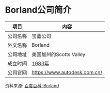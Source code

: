 # Borland公司简介

|项目|内容|
|-----|-----|
|公司名称|宝蓝公司|
|外文名称|Borland|
|公司地址|美国加州的Scotts Valley|
|成立时间|[1983年](https://www.it-this-year.com/1911/)|
|公司官网|https://www.autodesk.com.cn/|

资料来源: 
[百度百科-Borland](https://baike.baidu.com/item/Borland)
